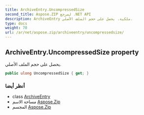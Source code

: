 ```yaml
---
title: ArchiveEntry.UncompressedSize
second_title: Aspose.ZIP لمرجع .NET API
description: ArchiveEntry ملكية. يحصل على حجم الملف الأصلي.
type: docs
weight: 70
url: /ar/net/aspose.zip/archiveentry/uncompressedsize/
---
```

## ArchiveEntry.UncompressedSize property

يحصل على حجم الملف الأصلي.

```csharp
public ulong UncompressedSize { get; }
```

### أنظر أيضا

* class [ArchiveEntry](../)
* مساحة الاسم [Aspose.Zip](../../archiveentry/)
* المجسم [Aspose.Zip](../../../)


